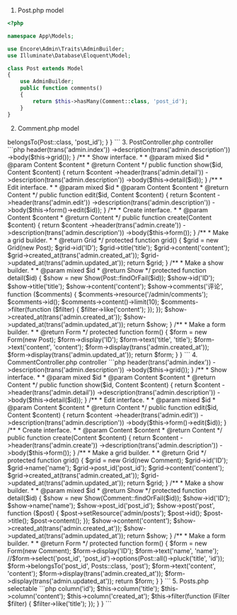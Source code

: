 1. Post.php model

```php
<?php

namespace App\Models;

use Encore\Admin\Traits\AdminBuilder;
use Illuminate\Database\Eloquent\Model;

class Post extends Model
{
	use AdminBuilder;
	public function comments()
    {
        return $this->hasMany(Comment::class, 'post_id');
    }
}
```

2. Comment.php model
<?php

namespace App\Models;

use Encore\Admin\Traits\AdminBuilder;
use Illuminate\Database\Eloquent\Model;

class Comment extends Model
{
	use AdminBuilder;
	public function post()
    {
        return $this->belongsTo(Post::class, 'post_id');
    }
}
```

3. PostController.php controller

```php
<?php

namespace App\Admin\Controllers;

use App\Models\Post;
use App\Http\Controllers\Controller;
use Encore\Admin\Controllers\HasResourceActions;
use Encore\Admin\Form;
use Encore\Admin\Grid;
use Encore\Admin\Layout\Content;
use Encore\Admin\Show;

class PostController extends Controller
{
    use HasResourceActions;

    /**
     * Index interface.
     *
     * @param Content $content
     * @return Content
     */
    public function index(Content $content)
    {
        return $content
            ->header(trans('admin.index'))
            ->description(trans('admin.description'))
            ->body($this->grid());
    }

    /**
     * Show interface.
     *
     * @param mixed $id
     * @param Content $content
     * @return Content
     */
    public function show($id, Content $content)
    {
        return $content
            ->header(trans('admin.detail'))
            ->description(trans('admin.description'))
            ->body($this->detail($id));
    }

    /**
     * Edit interface.
     *
     * @param mixed $id
     * @param Content $content
     * @return Content
     */
    public function edit($id, Content $content)
    {
        return $content
            ->header(trans('admin.edit'))
            ->description(trans('admin.description'))
            ->body($this->form()->edit($id));
    }

    /**
     * Create interface.
     *
     * @param Content $content
     * @return Content
     */
    public function create(Content $content)
    {
        return $content
            ->header(trans('admin.create'))
            ->description(trans('admin.description'))
            ->body($this->form());
    }

    /**
     * Make a grid builder.
     *
     * @return Grid
     */
    protected function grid()
    {
        $grid = new Grid(new Post);

        $grid->id('ID');
        $grid->title('title');
        $grid->content('content');
        $grid->created_at(trans('admin.created_at'));
        $grid->updated_at(trans('admin.updated_at'));

        return $grid;
    }

    /**
     * Make a show builder.
     *
     * @param mixed $id
     * @return Show
     */
    protected function detail($id)
    {
        $show = new Show(Post::findOrFail($id));

        $show->id('ID');
        $show->title('title');
        $show->content('content');
		$show->comments('评论', function ($comments) {

			$comments->resource('/admin/comments');

			$comments->id();
			$comments->content()->limit(10);

			$comments->filter(function ($filter) {
				$filter->like('content');
			});
		});
        $show->created_at(trans('admin.created_at'));
        $show->updated_at(trans('admin.updated_at'));

        return $show;
    }

    /**
     * Make a form builder.
     *
     * @return Form
     */
    protected function form()
    {
        $form = new Form(new Post);

        $form->display('ID');
        $form->text('title', 'title');
        $form->text('content', 'content');
        $form->display(trans('admin.created_at'));
        $form->display(trans('admin.updated_at'));

        return $form;
    }
}
```

4. CommentController.php controller

```php
<?php

namespace App\Admin\Controllers;

use App\Admin\Selectable\Posts;
use App\Models\Post;
use App\Models\Comment;
use App\Http\Controllers\Controller;
use Encore\Admin\Controllers\HasResourceActions;
use Encore\Admin\Form;
use Encore\Admin\Grid;
use Encore\Admin\Layout\Content;
use Encore\Admin\Show;

class CommentController extends Controller
{
    use HasResourceActions;

    /**
     * Index interface.
     *
     * @param Content $content
     * @return Content
     */
    public function index(Content $content)
    {
        return $content
            ->header(trans('admin.index'))
            ->description(trans('admin.description'))
            ->body($this->grid());
    }

    /**
     * Show interface.
     *
     * @param mixed $id
     * @param Content $content
     * @return Content
     */
    public function show($id, Content $content)
    {
        return $content
            ->header(trans('admin.detail'))
            ->description(trans('admin.description'))
            ->body($this->detail($id));
    }

    /**
     * Edit interface.
     *
     * @param mixed $id
     * @param Content $content
     * @return Content
     */
    public function edit($id, Content $content)
    {
        return $content
            ->header(trans('admin.edit'))
            ->description(trans('admin.description'))
            ->body($this->form()->edit($id));
    }

    /**
     * Create interface.
     *
     * @param Content $content
     * @return Content
     */
    public function create(Content $content)
    {
        return $content
            ->header(trans('admin.create'))
            ->description(trans('admin.description'))
            ->body($this->form());
    }

    /**
     * Make a grid builder.
     *
     * @return Grid
     */
    protected function grid()
    {
        $grid = new Grid(new Comment);

        $grid->id('ID');
        $grid->name('name');
        $grid->post_id('post_id');
        $grid->content('content');
        $grid->created_at(trans('admin.created_at'));
        $grid->updated_at(trans('admin.updated_at'));

        return $grid;
    }

    /**
     * Make a show builder.
     *
     * @param mixed $id
     * @return Show
     */
    protected function detail($id)
    {
        $show = new Show(Comment::findOrFail($id));

        $show->id('ID');
        $show->name('name');
        $show->post_id('post_id');
		$show->post('post', function ($post) {

			$post->setResource('admin/posts');

			$post->id();
			$post->title();
			$post->content();
		});
        $show->content('content');
        $show->created_at(trans('admin.created_at'));
        $show->updated_at(trans('admin.updated_at'));

        return $show;
    }

    /**
     * Make a form builder.
     *
     * @return Form
     */
    protected function form()
    {
        $form = new Form(new Comment);

        $form->display('ID');
        $form->text('name', 'name');
        //$form->select('post_id', 'post_id')->options(Post::all()->pluck('title', 'id'));
		$form->belongsTo('post_id', Posts::class, 'post');
        $form->text('content', 'content');
        $form->display(trans('admin.created_at'));
        $form->display(trans('admin.updated_at'));

        return $form;
    }
}
```

5. Posts.php selectable

```php
<?php

namespace App\Admin\Selectable;

use App\Models\Post;
use Encore\Admin\Grid\Filter;
use Encore\Admin\Grid\Selectable;

class Posts extends Selectable
{
    public $model = Post::class;

    public function make()
    {
        $this->column('id');
        $this->column('title');
        $this->column('content');
        $this->column('created_at');

        $this->filter(function (Filter $filter) {
            $filter->like('title');
        });
    }
}
```
